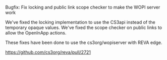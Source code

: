 Bugfix: Fix locking and public link scope checker to make the WOPI server work

We've fixed the locking implementation to use the CS3api instead of the temporary opaque values.
We've fixed the scope checker on public links to allow the OpenInApp actions.

These fixes have been done to use the cs3org/wopiserver with REVA edge.

https://github.com/cs3org/reva/pull/2721
